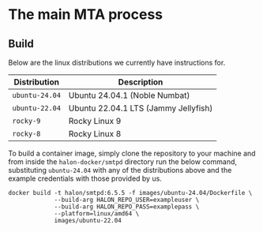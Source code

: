 # The main MTA process

## Build

Below are the linux distributions we currently have instructions for.

| Distribution   | Description                          |
| -------------- | -----------------------------------  |
| `ubuntu-24.04` | Ubuntu 24.04.1 (Noble Numbat)        |
| `ubuntu-22.04` | Ubuntu 22.04.1 LTS (Jammy Jellyfish) |
| `rocky-9`      | Rocky Linux 9                        |
| `rocky-8`      | Rocky Linux 8                        |

To build a container image, simply clone the repository to your machine and from inside the `halon-docker/smtpd` directory run the below command, substituting `ubuntu-24.04` with any of the distributions above and the example credentials with those provided by us.

```
docker build -t halon/smtpd:6.5.5 -f images/ubuntu-24.04/Dockerfile \
             --build-arg HALON_REPO_USER=exampleuser \
             --build-arg HALON_REPO_PASS=examplepass \
             --platform=linux/amd64 \
             images/ubuntu-22.04
```
